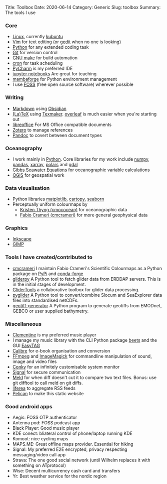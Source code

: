 Title: Toolbox
Date: 2020-06-14
Category: Generic
Slug: toolbox
Summary: The tools I use

### Core 
- [Linux](https://en.wikipedia.org/wiki/Linux), currently [kubuntu](https://kubuntu.org/)
- [Vim](https://www.vim.org/) for text editing (or [gedit](https://wiki.gnome.org/Apps/Gedit) when no one is looking)
- [Python](https://www.python.org/) for any extended coding task
- [Git](https://git-scm.com/) for version control
- [GNU make](https://www.gnu.org/software/make/) for build automation
- [cron](https://en.wikipedia.org/wiki/Cron) for task scheduling
- [PyCharm](https://www.jetbrains.com/pycharm/) is my preferred IDE
- [jupyter notebooks](https://jupyter.org/) Are great for teaching
- [mambaforge](https://github.com/conda-forge/miniforge) for Python environment management
- I use [FOSS](https://en.wikipedia.org/wiki/Free_and_open-source_software) (free open source software) wherever possible


### Writing
- [Markdown](https://www.markdownguide.org/basic-syntax/) using [Obsidian](https://obsidian.md/)
- [(La)TeX](https://en.wikipedia.org/wiki/TeX) using [Texmaker](https://www.xm1math.net/texmaker/). [overleaf](https://www.overleaf.com/) is much easier when you're starting out
- [libreoffice](https://www.libreoffice.org/) For MS Office compatible documents
- [Zotero](https://www.zotero.org/) to manage references
- [Pandoc](https://pandoc.org/installing.html) to covert between document types

### Oceanography
- I work mainly in [Python](https://www.python.org/). Core libraries for my work include [numpy](https://numpy.org/), [pandas](https://pandas.pydata.org/), [xarray](http://xarray.pydata.org/en/stable/), [polars](https://www.pola.rs/) and [gdal](https://pypi.org/project/GDAL/)
- [Gibbs Seawater Equations](https://teos-10.github.io/GSW-Python/) for oceanographic variable calculations
- [QGIS](https://www.qgis.org/en/site/) for geospatial work

### Data visualisation
- Python libraries [matplotlib](https://matplotlib.org/), [cartopy](https://scitools.org.uk/cartopy/docs/latest/), [seaborn](http://seaborn.pydata.org/)
- Perceptually uniform colourmaps by
	- [Kristen Thyng (cmococean)](https://matplotlib.org/cmocean/) for oceanographic data
	- [Fabio Crameri (cmcrameri)](http://www.fabiocrameri.ch/colourmaps.php) for more general geophysical data

### Graphics
- [Inkscape](https://inkscape.org/)
- [GIMP](https://www.gimp.org/)

### Tools I have created/contributed to
- [cmcrameri](https://github.com/callumrollo/cmcrameri) I maintain Fabio Crameri's Scientific Colourmaps as a Python package on [PyPi](https://pypi.org/project/cmcrameri/) and [conda-forge](https://github.com/conda-forge/cmcrameri-feedstock)
- [gliderpy](https://github.com/ioos/gliderpy) A Python tool to fetch glider data from ERDDAP servers. This is in the initial stages of development.
- [GliderTools](https://github.com/GliderToolsCommunity/GliderTools) a collaborative toolbox for glider data processing.
- [pyglider](https://github.com/c-proof/pyglider) A Python tool to convert/combine Slocum and SeaExplorer data files into standardised netCDFs.
- [geotiff-generator](https://github.com/callumrollo/geotiff-generator) A Python program to generate geotiffs from EMODnet, GEBCO or user supplied bathymetry.

### Miscellaneous
- [Clementine](https://www.clementine-player.org/) is my preferred music player
- I manage my music library with the CLI Python package [beets](http://beets.io/) and the GUI [EasyTAG](https://wiki.gnome.org/Apps/EasyTAG)
- [Calibre](https://calibre-ebook.com/) for e-book organisation and conversion
- [FFmpeg](https://ffmpeg.org/) and [ImageMagick](https://imagemagick.org/index.php) for commandline manipulation of sound, image and video files
- [Conky](https://github.com/brndnmtthws/conky) for an infinitely customisable system monitor
- [Signal](https://www.signal.org/) for secure communication
- [Meld](https://meldmerge.org/) for when diff doesn't cut it to compare two text files. Bonus: use git difftool to call meld on git diffs.
- [liferea](https://lzone.de/liferea/) to aggregate RSS feeds
- [Pelican](https://blog.getpelican.com/) to make this static website

### Good android apps

- Aegis: FOSS OTP authenticator
- Antenna pod: FOSS podcast app
- Black Player: Good music player
- KDE conect: bliateral control of phone/laptop running KDE
- Komoot: nice cycling maps
- MAPS.ME: Great offline maps provider. Essential for hiking
- Signal: My preferred E2E encrypted, privacy respecting messaging/video call app
- Strava: The one good social network (until Wilhelm replaces it with something on ATprotocol)
- Wise: Decent multicurrency cash card and transfers
- Yr: Best weather service for the nordic region



